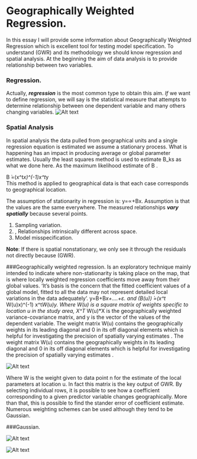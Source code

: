 Geographically Weighted Regression.
===================================


In this essay I will provide some information about Geographically Weighted Regression which is excellent tool for testing model specification.
To understand (GWR) and its methodology we should know regression and spatial analysis. At the beginning the aim of data analysis is to provide relationship between two variables.

### Regression.
Actually, ***regression*** is the most common type to obtain this aim. *If* we want to define regression, we will say is the statistical measure that attempts to determine relationship between one dependent variable and many others changing variables.
![Alt text](http://image.slidesharecdn.com/simplelinearregressionpelatihan-090829234643-phpapp02/95/simple-linier-regression-9-728.jpg?cb=1251589640)
### Spatial Analysis
In spatial analysis the data pulled from geographical units and a single regression equation is estimated we assume a stationary process. What is happening has an impact in producing average or global parameter estimates. 
Usually the least squares method is used to estimate B_ks as what we done here. As the maximum likelihood estimate of B .


B ̀=(x^t*x)^(-1)x^t*y  
This method is applied to geographical data is that each case corresponds to geographical location.

The assumption of stationarity in regression is:
y=∝+Bx.
Assumption is that the values are the same everywhere.
The measured relationships ***vary spatially*** because several points.
<ol>
<li>Sampling variation. </li>
<li>, Relationships intrinsically different across space.</li>
<li>Model misspecification.</li>
</ol>

**Note**: If there is spatial nonstationary, we only see it through the residuals not directly because (GWR).

###Geographically weighted regression.
Is an exploratory technique mainly intended to indicate where non-stationarity is taking place on the map, that is where locally weighted regression coefficients move away from their global values. ‘It’s basis is the concern that the fitted coefficient values of a global model, fitted to all the data may not represent detailed local variations in the data adequately’.
y=B+B*x+....+ε.   and  (B(u)) ̀=(x^t* W(u)x)^(-1) x^t*W(u)y.
Where W(u) is a square matrix of weights specific to location u in the study area, X^T* W(u)*X is the geographically weighted variance-covariance matrix, and y is the vector of the values of the dependent variable.
The weight matrix W(u) contains the geographically weights in its leading diagonal and 0 in its off diagonal elements which is helpful for investigating the precision of spatially varying estimates .
The weight matrix W(u) contains the geographically weights in its leading diagonal and 0 in its off diagonal elements which is helpful for investigating the precision of spatially varying estimates .

![Alt text](http://docsdrive.com/images/ansinet/jas/2011/img2-2k11-630-638.gif)

Where W is the weight given to data point n for the estimate of the local parameters at location u. In fact this matrix is the key output of GWR. By selecting individual rows, it is possible to see how a coefficient corresponding to a given predictor variable changes geographically. More than that, this is possible to find the stander error of coefficient estimate.
Numerous weighting schemes can be used although they tend to be Gaussian.

###Gaussian.

![Alt text](http://www.mdpi.com/remotesensing/remotesensing-07-06454/article_deploy/html/images/remotesensing-07-06454-g003.png)

![Alt text](http://i.imgur.com/mp1D5.jpg)







